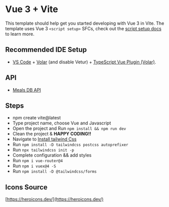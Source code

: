 # Vue 3 + Vite

This template should help get you started developing with Vue 3 in Vite. The template uses Vue 3 `<script setup>` SFCs, check out the [script setup docs](https://v3.vuejs.org/api/sfc-script-setup.html#sfc-script-setup) to learn more.

## Recommended IDE Setup

- [VS Code](https://code.visualstudio.com/) + [Volar](https://marketplace.visualstudio.com/items?itemName=Vue.volar) (and disable Vetur) + [TypeScript Vue Plugin (Volar)](https://marketplace.visualstudio.com/items?itemName=Vue.vscode-typescript-vue-plugin).


## API
- [Meals DB API](https://www.themealdb.com/api.php)

## Steps
- npm create vite@latest <br/>
- Type project name, choose Vue and Javascript <br/>
- Open the project and Run `npm install && npm run dev` <br/>
- Clean the project & <strong>HAPPY CODING!!</strong>
- Navigate to [Install tailwind Css](https://tailwindcss.com/docs/guides/vite#vue) <br/>
- Run `npm install -D tailwindcss postcss autoprefixer` <br/>
- Run `npx tailwindcss init -p` <br/>
- Complete configuration && add styles <br/>
- Run `npm i vue-router@4` <br/>
- Run `npm i vuex@4 -S` <br/>
- Run `npm install -D @tailwindcss/forms`

## Icons Source
[https://heroicons.dev/](https://heroicons.dev/)
